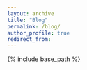 ```yaml
---
layout: archive
title: "Blog" 
permalink: /blog/
author_profile: true
redirect_from: 
---
```


{% include base_path %}
